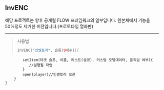 ## InvENC
해당 프로젝트는 향후 공개될 FLOW 프레임워크의 일부입니다.
완본체에서 기능을 50%정도 제거한 버전입니다.(프로토타입 열화판)

---
> 사용법
> ```kotlin
> InVENC("인벤토리", 슬롯(9배수)){
            setItem(타겟 슬롯, 이름, 리스트(설명), 커스텀 모델데이터, 움직임 여부){
               //실행될 작업
            }
            open(player)//인벤토리 오픈
        }
    }
 ```
